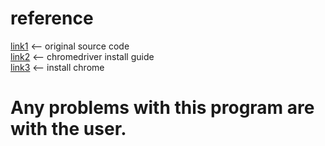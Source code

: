 # reference

[link1](https://github.com/201580ag/pinterest_Crawling.git) <-- original source code  
[link2](https://dkrnfls.tistory.com/69) <-- chromedriver install guide  
[link3](https://somjang.tistory.com/entry/Ubuntu-Ubuntu-%EC%84%9C%EB%B2%84%EC%97%90-Selenium-%EC%84%A4%EC%B9%98%ED%95%98%EA%B3%A0-%EC%82%AC%EC%9A%A9%ED%95%98%EA%B8%B0) <-- install chrome
# Any problems with this program are with the user.
